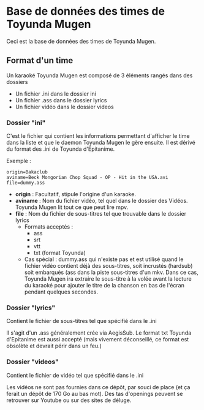 ﻿# Base de données des times de Toyunda Mugen

Ceci est la base de données des times de Toyunda Mugen. 

## Format d'un time

Un karaoké Toyunda Mugen est composé de 3 éléments rangés dans des dossiers

* Un fichier .ini dans le dossier ini
* Un fichier .ass dans le dossier lyrics
* Un fichier vidéo dans le dossier videos

### Dossier "ini"

C'est le fichier qui contient les informations permettant d'afficher le time dans la liste et que le daemon Toyunda Mugen le gère ensuite. Il est dérivé du format des .ini de Toyunda d'Epitanime.

Exemple :
```
origin=Bakaclub
aviname=Beck Mongorian Chop Squad - OP - Hit in the USA.avi
file=dummy.ass
```

* **origin** : Facultatif, stipule l'origine d'un karaoke. 
* **aviname** : Nom du fichier vidéo, tel quel dans le dossier des Vidéos. Toyunda Mugen lit tout ce que peut lire mpv.
* **file** : Nom du fichier de sous-titres tel que trouvable dans le dossier lyrics
	* Formats acceptés :
		* ass
		* srt
		* vtt
		* txt (format Toyunda)
	* Cas spécial : dummy.ass qui n'existe pas et est utilisé quand le fichier vidéo contient déjà des sous-titres, soit incrustés (hardsub) soit embarqués (ass dans la piste sous-titres d'un mkv. Dans ce cas, Toyunda Mugen ira extraire le sous-titre à la volée avant la lecture du karaoké pour ajouter le titre de la chanson en bas de l'écran pendant quelques secondes.

### Dossier "lyrics"

Contient le fichier de sous-titres tel que spécifié dans le .ini

Il s'agit d'un .ass généralement crée via AegisSub. Le format txt Toyunda d'Epitanime est aussi accepté (mais vivement déconseillé, ce format est obsolète et devrait périr dans un feu.)

### Dossier "videos"

Contient le fichier de vidéo tel que spécifié dans le .ini

Les vidéos ne sont pas fournies dans ce dépôt, par souci de place (et ça ferait un dépôt de 170 Go au bas mot). Des tas d'openings peuvent se retrouver sur Youtube ou sur des sites de déluge.


